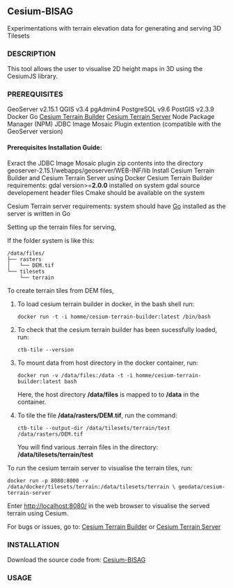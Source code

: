 ## Cesium-BISAG
Experimentations with terrain elevation data for generating and serving 3D Tilesets


### DESCRIPTION
This tool allows the user to visualise 2D height maps in 3D using the CesiumJS library. 

### PREREQUISITES

GeoServer v2.15.1
QGIS v3.4
pgAdmin4
PostgreSQL v9.6
PostGIS v2.3.9
Docker 
Go
[Cesium Terrain Builder](https://github.com/geo-data/cesium-terrain-builder)
[Cesium Terrain Server](https://github.com/geo-data/cesium-terrain-server)
Node Package Manager (NPM)
JDBC Image Mosaic Plugin extention (compatible with the GeoServer version)

#### Prerequisites Installation Guide:

Exract the JDBC Image Mosaic plugin zip contents into the directory geoserver-2.15.1/webapps/geoserver/WEB-INF/lib 
Install Cesium Terrain Builder and Cesium Terrain Server using Docker
Cesium Terrain Builder requirements:
	gdal version>=**2.0.0** installed on system
	gdal source developement header files
	Cmake should be available on the system

Cesium Terrain server requirements:
	system should have [Go](https://golang.org/) installed as the server is written in Go


Setting up the terrain files for serving,

If the folder system is like this:  

	/data/files/
	├── rasters
	│   └── DEM.tif
	└── tilesets
	    └── terrain 

To create terrain tiles from DEM files, 
1. To load cesium terrain builder in docker, in the bash shell run:  

	`docker run -t -i homme/cesium-terrain-builder:latest /bin/bash`

2. To check that the cesium terrain builder has been sucessfully loaded, run:

	`ctb-tile --version`

3. To mount data from host directory in the docker container, run:  

	`docker run -v /data/files:/data -t -i homme/cesium-terrain-builder:latest bash`

	Here, the host directory **/data/files** is mapped to to **/data** in the container.

4. To tile the file **/data/rasters/DEM.tif**, run the command:

	`ctb-tile --output-dir /data/tilesets/terrain/test /data/rasters/DEM.tif`

	You will find various .terrain files in the directory: **/data/tilesets/terrain/test**

To run the cesium terrain server to visualise the terrain tiles, run:

`docker run -p 8080:8000 -v /data/docker/tilesets/terrain:/data/tilesets/terrain \
 geodata/cesium-terrain-server`

Enter <http://localhost:8080/> in the web browser to visualise the served terrain using Cesium.

For bugs or issues, go to:  [Cesium Terrain Builder](https://github.com/geo-data/cesium-terrain-builder)
													or 
							[Cesium Terrain Server](https://github.com/geo-data/cesium-terrain-server)


### INSTALLATION

Download the source code from: [Cesium-BISAG](https://github.com/narang99/cesium-bisag)

### USAGE






